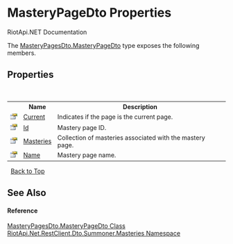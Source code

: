 # MasteryPageDto Properties
RiotApi.NET Documentation 

The <a href="b7bdd8e1-0c92-953b-7e76-a3b79d60a463">MasteryPagesDto.MasteryPageDto</a> type exposes the following members.


## Properties
&nbsp;<table><tr><th></th><th>Name</th><th>Description</th></tr><tr><td>![Public property](media/pubproperty.gif "Public property")</td><td><a href="572cba1b-5896-a362-8582-365a13935d56">Current</a></td><td>
Indicates if the page is the current page.</td></tr><tr><td>![Public property](media/pubproperty.gif "Public property")</td><td><a href="de412f73-7f31-a787-ccc5-52753ddec618">Id</a></td><td>
Mastery page ID.</td></tr><tr><td>![Public property](media/pubproperty.gif "Public property")</td><td><a href="0cdfbb4d-8305-d0e3-7cb1-0035ee93a5d4">Masteries</a></td><td>
Collection of masteries associated with the mastery page.</td></tr><tr><td>![Public property](media/pubproperty.gif "Public property")</td><td><a href="3eed3e99-d324-f663-089b-951c3b1b1bbb">Name</a></td><td>
Mastery page name.</td></tr></table>&nbsp;
<a href="#masterypagedto-properties">Back to Top</a>

## See Also


#### Reference
<a href="b7bdd8e1-0c92-953b-7e76-a3b79d60a463">MasteryPagesDto.MasteryPageDto Class</a><br /><a href="66ec442f-2088-885b-4fdf-0a31b50aea7a">RiotApi.Net.RestClient.Dto.Summoner.Masteries Namespace</a><br />